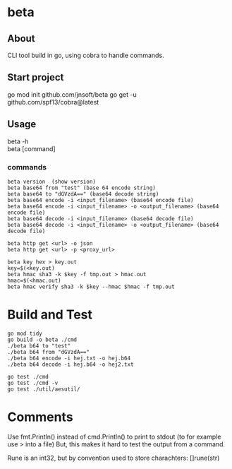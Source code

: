 # beta

## About
CLI tool build in go, using cobra to handle commands.

## Start project
go mod init github.com/jnsoft/beta
go get -u github.com/spf13/cobra@latest


## Usage
beta -h  
beta [command]
### commands
```(bash)
beta version  (show version)  
beta base64 from "test" (base 64 encode string)  
beta base64 to "dGVzdA==" (base64 decode string)  
beta base64 encode -i <input_filename> (base64 encode file)  
beta base64 encode -i <input_filename> -o <output_filename> (base64 encode file)  
beta base64 decode -i <input_filename> (base64 decode file)  
beta base64 decode -i <input_filename> -o <output_filename> (base64 decode file) 
```

```
beta http get <url> -o json
beta http get <url> -p <proxy_url>
```

```
beta key hex > key.out
key=$(<key.out)
beta hmac sha3 -k $key -f tmp.out > hmac.out
hmac=$(<hmac.out)
beta hmac verify sha3 -k $key --hmac $hmac -f tmp.out
``` 

# Build and Test
```
go mod tidy
go build -o beta ./cmd
./beta b64 to "test"
./beta b64 from "dGVzdA=="
./beta b64 encode -i hej.txt -o hej.b64
./beta b64 decode -i hej.b64 -o hej2.txt

go test ./cmd
go test ./cmd -v
go test ./util/aesutil/

```

# Comments
Use fmt.Println() instead of cmd.Println() to print to stdout (to for example use > into a file)
But, this makes it hard to test the output from a command.

Rune is an int32, but by convention used to store charachters: []rune(str)
